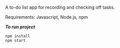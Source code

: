 A to-do list app for recording and checking off tasks.

Requirements: Javascript, Node.js, npm

***To run project***

```
npm install
npm start

```
